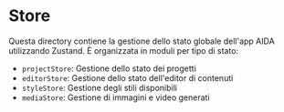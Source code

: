 # Store

Questa directory contiene la gestione dello stato globale dell'app AIDA utilizzando Zustand. È organizzata in moduli per tipo di stato:

- `projectStore`: Gestione dello stato dei progetti
- `editorStore`: Gestione dello stato dell'editor di contenuti
- `styleStore`: Gestione degli stili disponibili
- `mediaStore`: Gestione di immagini e video generati